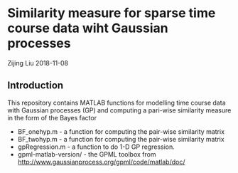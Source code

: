 Similarity measure for sparse time course data wiht Gaussian processes
================
Zijing Liu
2018-11-08

Introduction
------------
This repository contains MATLAB functions for modelling time course data with 
Gaussian processes (GP) and computing a pari-wise similarity measure in the form of
the Bayes factor

*  BF_onehyp.m - a function for computing the pair-wise similarity matrix
*  BF_twohyp.m - a function for computing the pair-wise similarity matrix 
*  gpRegression.m - a function to do 1-D GP regression.
*  gpml-matlab-version/ - the GPML toolbox from http://www.gaussianprocess.org/gpml/code/matlab/doc/



